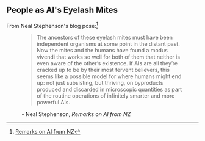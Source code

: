 ## People as AI's Eyelash Mites 

From Neal Stephenson's blog pose:[^REMARKS_AI]
<figure>
  <blockquote class="blockquote">
    The ancestors of these eyelash mites must have been independent organisms at 
    some point in the distant past. Now the mites and the humans have found a 
    modus vivendi that works so well for both of them that neither is even aware 
    of the other’s existence. If AIs are all they’re cracked up to be by their 
    most fervent believers, this seems like a possible model for where humans 
    might end up: not just subsisting, but thriving, on byproducts produced 
    and discarded in microscopic quantities as part of the routine operations 
    of infinitely smarter and more powerful AIs.
  </blockquote>
  <figcaption class="blockquote-footer">
   - Neal Stephenson, <em>Remarks on AI from NZ</em>
  </figcaption>
</figure>

[^REMARKS_AI]: [Remarks on AI from NZ](https://nealstephenson.substack.com/p/remarks-on-ai-from-nz)
